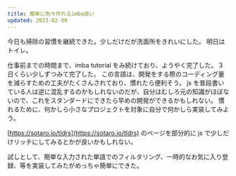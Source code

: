 ```yaml
---
title: 簡単に色々作れるimba良い
updated: 2023-02-09
---
```


今日も掃除の習慣を継続できた。少しだけだが洗面所をきれいにした。
明日はトイレ。

仕事前までの時間まで、imba tutorial をみ続けており、ようやく完了した。
3 日くらい少しずつみて完了した。
この言語は、開発をする際のコーディング量を減らすための工夫がたくさんされており、慣れたら便利そう。
js を普段書いている人は逆に混乱するのかもしれないのだが、自分はむしろ元の知識がほぼないので、これをスタンダードにできたら早めの開発ができるかもしれない。
慣れるために、何かしら小さなプロジェクトを対象に自分で何かしら実装してみよう。

[https://sotaro.io/tldrs](https://sotaro.io/tldrs) のページを部分的に js で少しだけリッチにしてみるとかが良いかもしれない。

試しとして、簡単な入力された単語でのフィルタリング、一時的なお気に入り登録、等を実装してみたがめっちゃ簡単にできた。
